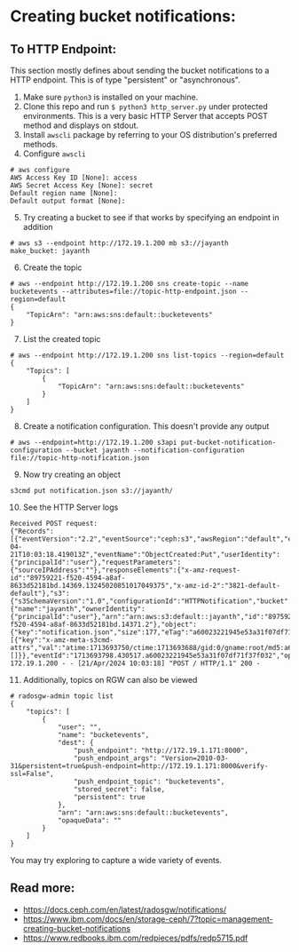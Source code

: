 # Creating bucket notifications:

## To HTTP Endpoint:
This section mostly defines about sending the bucket notifications to a HTTP endpoint. This is of type "persistent" or "asynchronous".

1. Make sure `python3` is installed on your machine.
2. Clone this repo and run `$ python3 http_server.py` under protected environments. This is a very basic HTTP Server that accepts POST method and displays on stdout.
3. Install `awscli` package by referring to your OS distribution's preferred methods.
4. Configure `awscli`
```
# aws configure
AWS Access Key ID [None]: access
AWS Secret Access Key [None]: secret
Default region name [None]: 
Default output format [None]: 
```
5. Try creating a bucket to see if that works by specifying an endpoint in addition
```
# aws s3 --endpoint http://172.19.1.200 mb s3://jayanth
make_bucket: jayanth
```
6. Create the topic
```
# aws --endpoint http://172.19.1.200 sns create-topic --name bucketevents --attributes=file://topic-http-endpoint.json --region=default
{
    "TopicArn": "arn:aws:sns:default::bucketevents"
}
```
7. List the created topic
```
# aws --endpoint http://172.19.1.200 sns list-topics --region=default
{
    "Topics": [
        {
            "TopicArn": "arn:aws:sns:default::bucketevents"
        }
    ]
}
```
8. Create a notification configuration. This doesn't provide any output
```
# aws --endpoint=http://172.19.1.200 s3api put-bucket-notification-configuration --bucket jayanth --notification-configuration file://topic-http-notification.json
```
9. Now try creating an object
```
s3cmd put notification.json s3://jayanth/
```
10. See the HTTP Server logs
```
Received POST request:
{"Records":[{"eventVersion":"2.2","eventSource":"ceph:s3","awsRegion":"default","eventTime":"2024-04-21T10:03:18.419013Z","eventName":"ObjectCreated:Put","userIdentity":{"principalId":"user"},"requestParameters":{"sourceIPAddress":""},"responseElements":{"x-amz-request-id":"89759221-f520-4594-a8af-8633d52181bd.14369.13245020851017049375","x-amz-id-2":"3821-default-default"},"s3":{"s3SchemaVersion":"1.0","configurationId":"HTTPNotification","bucket":{"name":"jayanth","ownerIdentity":{"principalId":"user"},"arn":"arn:aws:s3:default::jayanth","id":"89759221-f520-4594-a8af-8633d52181bd.14371.2"},"object":{"key":"notification.json","size":177,"eTag":"a60023221945e53a31f07df71f37f032","versionId":"","sequencer":"66E42466712CA919","metadata":[{"key":"x-amz-meta-s3cmd-attrs","val":"atime:1713693750/ctime:1713693688/gid:0/gname:root/md5:a60023221945e53a31f07df71f37f032/mode:33188/mtime:1713693688/uid:0/uname:root"}],"tags":[]}},"eventId":"1713693798.430517.a60023221945e53a31f07df71f37f032","opaqueData":""}]}
172.19.1.200 - - [21/Apr/2024 10:03:18] "POST / HTTP/1.1" 200 -
```
11. Additionally, topics on RGW can also be viewed
```
# radosgw-admin topic list
{
    "topics": [
        {
            "user": "",
            "name": "bucketevents",
            "dest": {
                "push_endpoint": "http://172.19.1.171:8000",
                "push_endpoint_args": "Version=2010-03-31&persistent=true&push-endpoint=http://172.19.1.171:8000&verify-ssl=False",
                "push_endpoint_topic": "bucketevents",
                "stored_secret": false,
                "persistent": true
            },
            "arn": "arn:aws:sns:default::bucketevents",
            "opaqueData": ""
        }
    ]
}
```

You may try exploring to capture a wide variety of events.

## Read more:
- https://docs.ceph.com/en/latest/radosgw/notifications/
- https://www.ibm.com/docs/en/storage-ceph/7?topic=management-creating-bucket-notifications
- https://www.redbooks.ibm.com/redpieces/pdfs/redp5715.pdf
